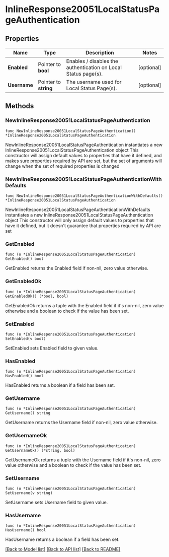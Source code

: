 # InlineResponse20051LocalStatusPageAuthentication

## Properties

Name | Type | Description | Notes
------------ | ------------- | ------------- | -------------
**Enabled** | Pointer to **bool** | Enables / disables the authentication on Local Status page(s). | [optional] 
**Username** | Pointer to **string** | The username used for Local Status Page(s). | [optional] 

## Methods

### NewInlineResponse20051LocalStatusPageAuthentication

`func NewInlineResponse20051LocalStatusPageAuthentication() *InlineResponse20051LocalStatusPageAuthentication`

NewInlineResponse20051LocalStatusPageAuthentication instantiates a new InlineResponse20051LocalStatusPageAuthentication object
This constructor will assign default values to properties that have it defined,
and makes sure properties required by API are set, but the set of arguments
will change when the set of required properties is changed

### NewInlineResponse20051LocalStatusPageAuthenticationWithDefaults

`func NewInlineResponse20051LocalStatusPageAuthenticationWithDefaults() *InlineResponse20051LocalStatusPageAuthentication`

NewInlineResponse20051LocalStatusPageAuthenticationWithDefaults instantiates a new InlineResponse20051LocalStatusPageAuthentication object
This constructor will only assign default values to properties that have it defined,
but it doesn't guarantee that properties required by API are set

### GetEnabled

`func (o *InlineResponse20051LocalStatusPageAuthentication) GetEnabled() bool`

GetEnabled returns the Enabled field if non-nil, zero value otherwise.

### GetEnabledOk

`func (o *InlineResponse20051LocalStatusPageAuthentication) GetEnabledOk() (*bool, bool)`

GetEnabledOk returns a tuple with the Enabled field if it's non-nil, zero value otherwise
and a boolean to check if the value has been set.

### SetEnabled

`func (o *InlineResponse20051LocalStatusPageAuthentication) SetEnabled(v bool)`

SetEnabled sets Enabled field to given value.

### HasEnabled

`func (o *InlineResponse20051LocalStatusPageAuthentication) HasEnabled() bool`

HasEnabled returns a boolean if a field has been set.

### GetUsername

`func (o *InlineResponse20051LocalStatusPageAuthentication) GetUsername() string`

GetUsername returns the Username field if non-nil, zero value otherwise.

### GetUsernameOk

`func (o *InlineResponse20051LocalStatusPageAuthentication) GetUsernameOk() (*string, bool)`

GetUsernameOk returns a tuple with the Username field if it's non-nil, zero value otherwise
and a boolean to check if the value has been set.

### SetUsername

`func (o *InlineResponse20051LocalStatusPageAuthentication) SetUsername(v string)`

SetUsername sets Username field to given value.

### HasUsername

`func (o *InlineResponse20051LocalStatusPageAuthentication) HasUsername() bool`

HasUsername returns a boolean if a field has been set.


[[Back to Model list]](../README.md#documentation-for-models) [[Back to API list]](../README.md#documentation-for-api-endpoints) [[Back to README]](../README.md)


